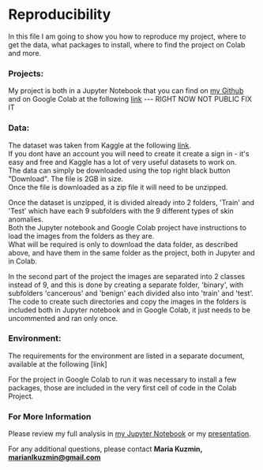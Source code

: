 # Reproducibility

In this file I am going to show you how to reproduce my project,
where to get the data, what packages to install, where to find the project on Colab and more.
### Projects: 

My project is both in a Jupyter Notebook that you can find on [my Github](https://github.com/MNLKuzmin/SkinCancerDetection) and on Google Colab at the following [link](https://drive.google.com/drive/folders/1-yAUnecUr5Pwet6SfvPAliKE9X9sFVcj) --- RIGHT NOW NOT PUBLIC FIX IT
### Data:
The dataset was taken from Kaggle at the following [link](https://www.kaggle.com/datasets/nodoubttome/skin-cancer9-classesisic).
<br>If you dont have an account you will need to create it create a sign in - it's easy and free and Kaggle has a lot of very useful datasets to work on.
<br>The data can simply be downloaded using the top right black button "Download". The file is 2GB in size.
<br>Once the file is downloaded as a zip file it will need to be unzipped.

Once the dataset is unzipped, it is divided already into 2 folders, 'Train' and 'Test' which have each 9 subfolders with the 9 different types of skin anomalies.
<br>Both the Jupyter notebook and Google Colab project have instructions to load the images from the folders as they are.
<br>What will be required is only to download the data folder, as described above, and have them in the same folder as the project, both in Jupyter and in Colab.

In the second part of the project the images are separated into 2 classes instead of 9, and this is done by creating a separate folder, 'binary', with subfolders 'cancerous' and 'benign' each divided also into 'train' and 'test'.
<br>The code to create such directories and copy the images in the folders is included both in Jupyter notebook and in Google Colab, it just needs to be uncommented and ran only once.

### Environment:

The requirements for the environment are listed in a separate document, available at the following [link]

For the project in Google Colab to run it was necessary to install a few packages, those are included in the very first cell of code in the Colab Project.

### For More Information

Please review my full analysis in [my Jupyter Notebook](./SkinCancerDetection.ipynb) or my [presentation](./Presentation.pdf).

For any additional questions, please contact **Maria Kuzmin, marianlkuzmin@gmail.com**
